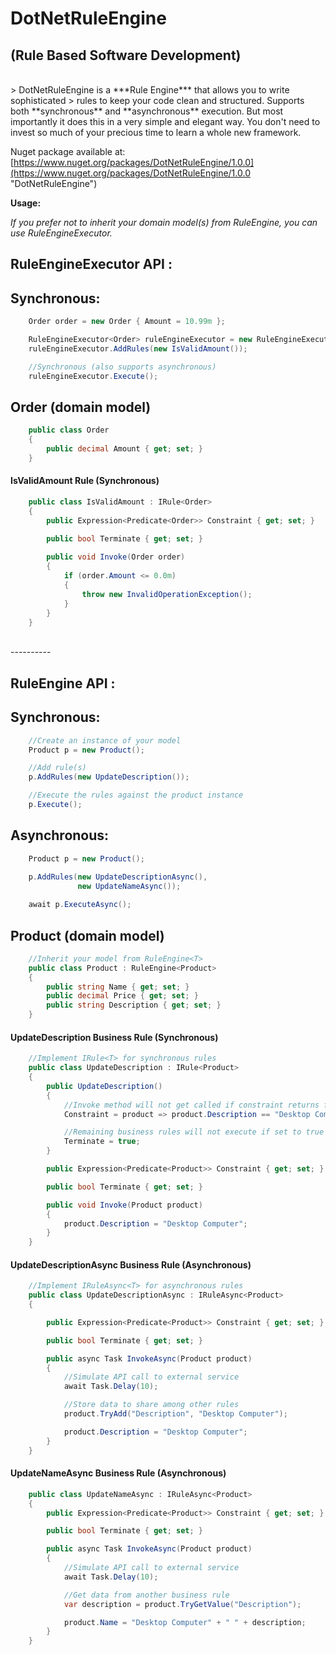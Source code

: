 # DotNetRuleEngine #
## (Rule Based Software Development) ##

<br />
> DotNetRuleEngine is a ***Rule Engine*** that allows you to write sophisticated 
> rules to keep your code clean and structured. Supports both **synchronous** and **asynchronous** execution. But most importantly it does this in a very simple and elegant way. You don't need to invest so much of your precious time to learn a whole new framework.


Nuget package available at: [https://www.nuget.org/packages/DotNetRuleEngine/1.0.0](https://www.nuget.org/packages/DotNetRuleEngine/1.0.0 "DotNetRuleEngine")

**Usage:**


*If you prefer not to inherit your domain model(s) from RuleEngine, you can use RuleEngineExecutor.*

## **RuleEngineExecutor API :** ##

## **Synchronous:** ##

```csharp
	Order order = new Order { Amount = 10.99m };

    RuleEngineExecutor<Order> ruleEngineExecutor = new RuleEngineExecutor<Order>(order);
    ruleEngineExecutor.AddRules(new IsValidAmount());

    //Synchronous (also supports asynchronous)
    ruleEngineExecutor.Execute();
```
## **Order (domain model)** ##

```csharp
    public class Order
	{
		public decimal Amount { get; set; }
	}
```

#### **IsValidAmount Rule (Synchronous)** ####
```csharp
    public class IsValidAmount : IRule<Order>
    {
        public Expression<Predicate<Order>> Constraint { get; set; }

        public bool Terminate { get; set; }
        
        public void Invoke(Order order)
        {
            if (order.Amount <= 0.0m)
            {
                throw new InvalidOperationException();
            }
        }
    }
```

<br />
----------
<br />

## **RuleEngine API :** ##

## **Synchronous:** ##

```csharp
	//Create an instance of your model
    Product p = new Product();

    //Add rule(s)
	p.AddRules(new UpdateDescription());

    //Execute the rules against the product instance
	p.Execute();
```

## **Asynchronous:** ##

```csharp
    Product p = new Product();
    
	p.AddRules(new UpdateDescriptionAsync(),
               new UpdateNameAsync());

	await p.ExecuteAsync();
```

## **Product (domain model)** ##

```csharp
    //Inherit your model from RuleEngine<T>
    public class Product : RuleEngine<Product>
	{
		public string Name { get; set; }
		public decimal Price { get; set; }
		public string Description { get; set; }
	}
```
 
#### **UpdateDescription Business Rule (Synchronous)** ####
    
```csharp
    //Implement IRule<T> for synchronous rules
	public class UpdateDescription : IRule<Product>
    {
        public UpdateDescription()
        {
            //Invoke method will not get called if constraint returns false
            Constraint = product => product.Description == "Desktop Computer";

            //Remaining business rules will not execute if set to true
            Terminate = true;
        }

        public Expression<Predicate<Product>> Constraint { get; set; }

        public bool Terminate { get; set; }

        public void Invoke(Product product)
        {
            product.Description = "Desktop Computer";
        }
    }
```



#### **UpdateDescriptionAsync Business Rule (Asynchronous)** ####

```csharp
    //Implement IRuleAsync<T> for asynchronous rules
    public class UpdateDescriptionAsync : IRuleAsync<Product>
    {

        public Expression<Predicate<Product>> Constraint { get; set; }

        public bool Terminate { get; set; }

        public async Task InvokeAsync(Product product)
        {
            //Simulate API call to external service
            await Task.Delay(10);

            //Store data to share among other rules
            product.TryAdd("Description", "Desktop Computer");

            product.Description = "Desktop Computer";
        }
    }
```

#### **UpdateNameAsync Business Rule (Asynchronous)** ####

```csharp
    public class UpdateNameAsync : IRuleAsync<Product>
    {
        public Expression<Predicate<Product>> Constraint { get; set; }

        public bool Terminate { get; set; }

        public async Task InvokeAsync(Product product)
        {
            //Simulate API call to external service
            await Task.Delay(10);

            //Get data from another business rule
            var description = product.TryGetValue("Description");

            product.Name = "Desktop Computer" + " " + description;
        }
    }
```
